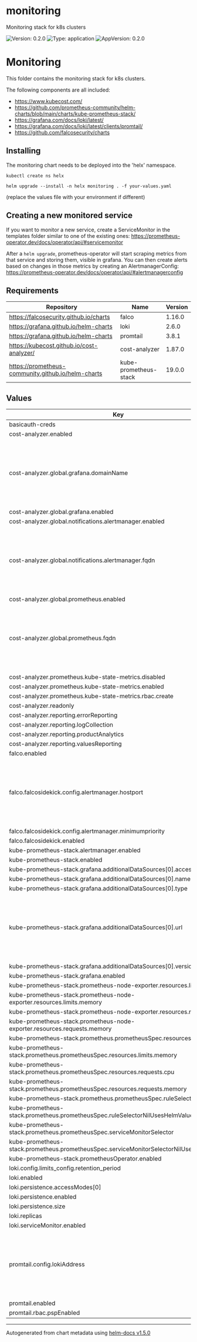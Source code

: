 # monitoring

Monitoring stack for k8s clusters

![Version: 0.2.0](https://img.shields.io/badge/Version-0.2.0-informational?style=flat-square) ![Type: application](https://img.shields.io/badge/Type-application-informational?style=flat-square) ![AppVersion: 0.2.0](https://img.shields.io/badge/AppVersion-0.2.0-informational?style=flat-square)

# Monitoring

This folder contains the monitoring stack for k8s clusters.

The following components are all included:

- https://www.kubecost.com/
- https://github.com/prometheus-community/helm-charts/blob/main/charts/kube-prometheus-stack/
- https://grafana.com/docs/loki/latest/
- https://grafana.com/docs/loki/latest/clients/promtail/
- https://github.com/falcosecurity/charts

## Installing

The monitoring chart needs to be deployed into the 'helx' namespace.

```
kubectl create ns helx

helm upgrade --install -n helx monitoring . -f your-values.yaml
```

(replace the values file with your environment if different)

## Creating a new monitored service

If you want to monitor a new service, create a ServiceMonitor in the templates folder similar to one of the existing ones: https://prometheus-operator.dev/docs/operator/api/#servicemonitor

After a `helm upgrade`, prometheus-operator will start scraping metrics from that service and storing them, visible in grafana. You can then create alerts based on changes in those metrics by creating an AlertmanagerConfig: https://prometheus-operator.dev/docs/operator/api/#alertmanagerconfig

## Requirements

| Repository | Name | Version |
|------------|------|---------|
| https://falcosecurity.github.io/charts | falco | 1.16.0 |
| https://grafana.github.io/helm-charts | loki | 2.6.0 |
| https://grafana.github.io/helm-charts | promtail | 3.8.1 |
| https://kubecost.github.io/cost-analyzer/ | cost-analyzer | 1.87.0 |
| https://prometheus-community.github.io/helm-charts | kube-prometheus-stack | 19.0.0 |

## Values

| Key | Type | Default | Description |
|-----|------|---------|-------------|
| basicauth-creds | string | `nil` |  |
| cost-analyzer.enabled | bool | `true` |  |
| cost-analyzer.global.grafana.domainName | string | `"monitoring-grafana.helx"` | If deploying to a namespace other than 'helx' then replace 'helx' here with the namespace. |
| cost-analyzer.global.grafana.enabled | bool | `false` |  |
| cost-analyzer.global.notifications.alertmanager.enabled | bool | `false` |  |
| cost-analyzer.global.notifications.alertmanager.fqdn | string | `"http://monitoring-kube-prometheus-alertmanager.helx:9093"` | If deploying to a namespace other than 'helx' then replace 'helx' here with the namespace. |
| cost-analyzer.global.prometheus.enabled | bool | `false` |  |
| cost-analyzer.global.prometheus.fqdn | string | `"http://monitoring-kube-prometheus-prometheus.helx:9090"` | If deploying to a namespace other than 'helx' then replace 'helx' here with the namespace. |
| cost-analyzer.prometheus.kube-state-metrics.disabled | bool | `true` |  |
| cost-analyzer.prometheus.kube-state-metrics.enabled | bool | `false` |  |
| cost-analyzer.prometheus.kube-state-metrics.rbac.create | bool | `false` |  |
| cost-analyzer.readonly | bool | `true` |  |
| cost-analyzer.reporting.errorReporting | bool | `false` |  |
| cost-analyzer.reporting.logCollection | bool | `false` |  |
| cost-analyzer.reporting.productAnalytics | bool | `false` |  |
| cost-analyzer.reporting.valuesReporting | bool | `false` |  |
| falco.enabled | bool | `true` |  |
| falco.falcosidekick.config.alertmanager.hostport | string | `"http://alertmanager-operated.helx:9093"` | If deploying to a namespace other than 'helx' then replace 'helx' here with the namespace. |
| falco.falcosidekick.config.alertmanager.minimumpriority | string | `"error"` |  |
| falco.falcosidekick.enabled | bool | `true` |  |
| kube-prometheus-stack.alertmanager.enabled | bool | `true` |  |
| kube-prometheus-stack.enabled | bool | `true` |  |
| kube-prometheus-stack.grafana.additionalDataSources[0].access | string | `"proxy"` |  |
| kube-prometheus-stack.grafana.additionalDataSources[0].name | string | `"Loki"` |  |
| kube-prometheus-stack.grafana.additionalDataSources[0].type | string | `"loki"` |  |
| kube-prometheus-stack.grafana.additionalDataSources[0].url | string | `"http://monitoring-loki.helx:3100"` | If deploying to a namespace other than 'helx' then replace 'helx' here with the namespace. |
| kube-prometheus-stack.grafana.additionalDataSources[0].version | int | `1` |  |
| kube-prometheus-stack.grafana.enabled | bool | `true` |  |
| kube-prometheus-stack.prometheus-node-exporter.resources.limits.cpu | string | `"500m"` |  |
| kube-prometheus-stack.prometheus-node-exporter.resources.limits.memory | string | `"256Mi"` |  |
| kube-prometheus-stack.prometheus-node-exporter.resources.requests.cpu | string | `"250m"` |  |
| kube-prometheus-stack.prometheus-node-exporter.resources.requests.memory | string | `"128Mi"` |  |
| kube-prometheus-stack.prometheus.prometheusSpec.resources.limits.cpu | string | `"1500m"` |  |
| kube-prometheus-stack.prometheus.prometheusSpec.resources.limits.memory | string | `"2000Mi"` |  |
| kube-prometheus-stack.prometheus.prometheusSpec.resources.requests.cpu | string | `"1500m"` |  |
| kube-prometheus-stack.prometheus.prometheusSpec.resources.requests.memory | string | `"2000Mi"` |  |
| kube-prometheus-stack.prometheus.prometheusSpec.ruleSelector | object | `{}` |  |
| kube-prometheus-stack.prometheus.prometheusSpec.ruleSelectorNilUsesHelmValues | bool | `false` |  |
| kube-prometheus-stack.prometheus.prometheusSpec.serviceMonitorSelector | object | `{}` |  |
| kube-prometheus-stack.prometheus.prometheusSpec.serviceMonitorSelectorNilUsesHelmValues | bool | `false` |  |
| kube-prometheus-stack.prometheusOperator.enabled | bool | `true` |  |
| loki.config.limits_config.retention_period | string | `"90d"` |  |
| loki.enabled | bool | `true` |  |
| loki.persistence.accessModes[0] | string | `"ReadWriteOnce"` |  |
| loki.persistence.enabled | bool | `true` |  |
| loki.persistence.size | string | `"10Gi"` |  |
| loki.replicas | int | `3` |  |
| loki.serviceMonitor.enabled | bool | `true` |  |
| promtail.config.lokiAddress | string | `"http://monitoring-loki.helx:3100/loki/api/v1/push"` | If deploying to a namespace other than 'helx' then replace 'helx' here with the namespace. |
| promtail.enabled | bool | `true` |  |
| promtail.rbac.pspEnabled | bool | `true` |  |

----------------------------------------------
Autogenerated from chart metadata using [helm-docs v1.5.0](https://github.com/norwoodj/helm-docs/releases/v1.5.0)
